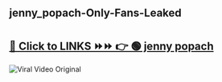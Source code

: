 
 ## jenny_popach-Only-Fans-Leaked

# <h2><a href="https://clipsfans.com/jenny_popach&ref=git">🔗 Click to LINKS ⏩⏩ 👉 🟢 jenny popach </a></h2>

<a href="https://clipsfans.com/jenny_popach&ref=git" rel="nofollow" data-target="animated-image.originalLink"><img src="https://i.ibb.co.com/xMMVF88/686577567.gif" alt="Viral Video Original" style="max-width: 100%; display: inline-block;" data-target="animated-image.originalImage"></a>
